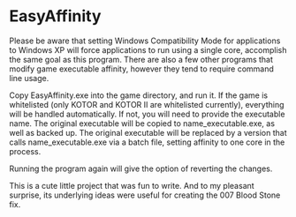 # EasyAffinity
Please be aware that setting Windows Compatibility Mode for applications to Windows XP will force applications to run using a single core, accomplish the same goal as this program. There are also a few other programs that modify game executable affinity, however they tend to require command line usage.

Copy EasyAffinity.exe into the game directory, and run it. If the game is whitelisted (only KOTOR and KOTOR II are whitelisted currently), everything will be handled automatically. If not, you will need to provide the executable name. The original executable will be copied to name_executable.exe, as well as backed up. The original executable will be replaced by a version that calls name_executable.exe via a batch file, setting affinity to one core in the process.

Running the program again will give the option of reverting the changes.

This is a cute little project that was fun to write. And to my pleasant surprise, its underlying ideas were useful for creating the 007 Blood Stone fix.
